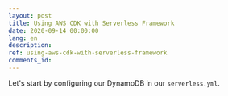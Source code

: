 ```yaml
---
layout: post
title: Using AWS CDK with Serverless Framework
date: 2020-09-14 00:00:00
lang: en
description: 
ref: using-aws-cdk-with-serverless-framework
comments_id: 
---
```




Let's start by configuring our DynamoDB in our `serverless.yml`. 
